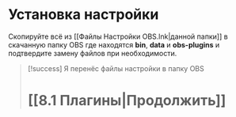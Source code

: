 # **Установка настройки**

Скопируйте всё из [[Файлы Настройки OBS.lnk|данной папки]] в скачанную папку OBS где находятся **bin**, **data** и **obs-plugins** и подтвердите замену файлов при необходимости.

> [!success] Я перенёс файлы настройки в папку OBS
> # [[8.1 Плагины|Продолжить]]
